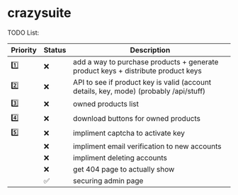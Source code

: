 # crazysuite

TODO List:

|   Priority    |  Status | Description |
| ----------- | ----------- | ----------- |
| :one: | :x: | add a way to purchase products + generate product keys + distribute product keys |
| :two: | :x:  | API to see if product key is valid (account details, key, mode) (probably /api/stuff)|
| :three: | :x: | owned products list |
| :four: | :x: | download buttons for owned products|
| :five: | :x: | impliment captcha to activate key |
| | :x: | impliment email verification to new accounts |
| | :x: | impliment deleting accounts |
| | :x: | get 404 page to actually show |
| | :white_check_mark: |  securing admin page |
